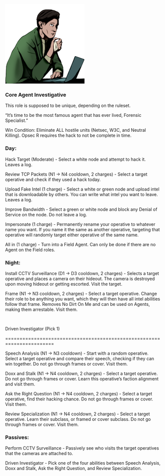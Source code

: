 ![forensicspecialist.png](Images/forensicspecialist.png)

### **Core Agent Investigative**

This role is supposed to be unique, depending on the ruleset.

“It’s time to be the most famous agent that has ever lived, Forensic Specialist.”

Win Condition: Eliminate ALL hostile units (Netsec, W3C, and Neutral Killing). Opsec R requires the hack to not be complete in time.

### **Day:**

Hack Target (Moderate) - Select a white node and attempt to hack it. Leaves a log.

Review TCP Packets (N1 -> N4 cooldown, 2 charges) - Select a target operative and check if they used a hack today.

Upload Fake Intel (1 charge) - Select a white or green node and upload intel that is downloadable by others. You can write what intel you want to leave. Leaves a log.

Improve Bandwidth - Select a green or white node and block any Denial of Service on the node. Do not leave a log.

Impersonate (1 charge) - Permanently rename your operative to whatever name you want. If you name it the same as another operative, targeting that operative will randomly target either operative of the same name.

All in (1 charge) - Turn into a Field Agent. Can only be done if there are no Agent on the Field roles.

### **Night:**

Install CCTV Surveillance (D1 -> D3 cooldown, 2 charges) - Selects a target operative and places a camera on their hideout. The camera is destroyed upon moving hideout or getting escorted. Visit the target.

Frame (N1 -> N3 cooldown, 2 charges) - Select a target operative. Change their role to be anything you want, which they will then have all intel abilities follow that frame. Removes No Dirt On Me and can be used on Agents, making them arrestable. Visit them.

<br>

Driven Investigator (Pick 1)

=======================================================================

Speech Analysis (N1 -> N3 cooldown) - Start with a random operative. Select a target operative and compare their speech, checking if they can win together. Do not go through frames or cover. Visit them.

Doxx and Stalk (N1 -> N4 cooldown, 2 charges) - Select a target operative. Do not go through frames or cover. Learn this operative’s faction alignment and visit them.

Ask the Right Question (N1 -> N4 cooldown, 2 charges) - Select a target operative, find their hacking chance. Do not go through frames or cover. Visit them.

Review Specialization (N1 -> N4 cooldown, 2 charges) - Select a target operative. Learn their subclass, or framed or cover subclass. Do not go through frames or cover. Visit them.

### **Passives:**

Perform CCTV Surveillance - Passively see who visits the target operatives that the cameras are attached to.

Driven Investigator - Pick one of the four abilities between Speech Analysis, Doxx and Stalk, Ask the Right Question, and Review Specialization.
